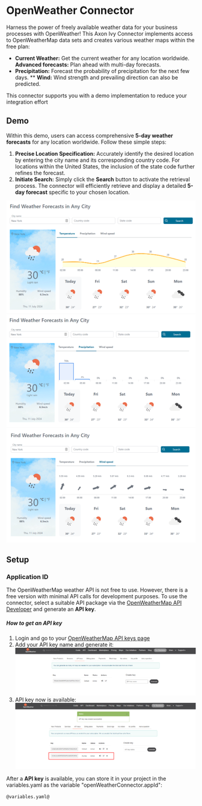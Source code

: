 # OpenWeather Connector

Harness the power of freely available weather data for your business processes with OpenWeather! This Axon Ivy Connector implements access to OpenWeatherMap data sets and creates various weather maps within the free plan:

* **Current Weather:** Get the current weather for any location worldwide.
**Advanced forecasts:** Plan ahead with multi-day forecasts.
* **Precipitation:** Forecast the probability of precipitation for the next few days.
** **Wind:** Wind strength and prevailing direction can also be predicted.

This connector supports you with a demo implementation to reduce your integration effort

## Demo

Within this demo, users can access comprehensive **5-day weather forecasts** for any location worldwide. Follow these simple steps:

1. **Precise Location Specification:** Accurately identify the desired location by entering the city name and its corresponding country code. For locations within the United States, the inclusion of the state code further refines the forecast.
2. **Initiate Search:** Simply click the **Search** button to activate the retrieval process. The connector will efficiently retrieve and display a detailed **5-day forecast** specific to your chosen location.

![Demo](images/forecast-weather-demo.png)
![Demo](images/precipitation-chart.png)
![Demo](images/wind-chart.png)

## Setup

### Application ID
The OpenWeatherMap weather API is not free to use. However, there is a free version with minimal API calls for development purposes. To use the connector, select a suitable API package via the [OpenWeatherMap API Developer](https://openweathermap.org/api) and generate an **API key**.

##### How to get an API key
1. Login and go to your [OpenWeatherMap API keys page](https://home.openweathermap.org/api_keys)
2. Add your API key name and generate it:
![Register key](images/register-api-key.png)
3. API key now is available:
![Register key](images/register-successful.png)

After a **API key** is available, you can store it in your project in the variables.yaml as the variable "openWeatherConnector.appId":

```
@variables.yaml@ 
```
